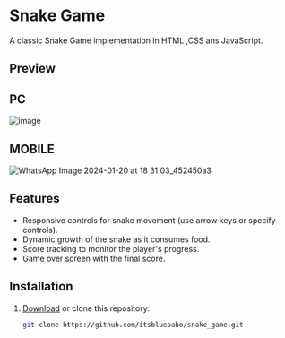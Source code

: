 
# Snake Game

A classic Snake Game implementation in HTML ,CSS ans JavaScript.

## Preview 
## PC
![image](https://github.com/itsbluepabo/snake_game/assets/108151299/59c5a614-acb5-4d2b-ada5-a48a5d3c1a81)

## MOBILE
![WhatsApp Image 2024-01-20 at 18 31 03_452450a3](https://github.com/itsbluepabo/snake_game/assets/108151299/91823c9d-301c-4e55-bdf2-dfbd07012eba)


## Features
- Responsive controls for snake movement (use arrow keys or specify controls).
- Dynamic growth of the snake as it consumes food.
- Score tracking to monitor the player's progress.
- Game over screen with the final score.

## Installation

1. [Download](#) or clone this repository:
   ```bash
   git clone https://github.com/itsbluepabo/snake_game.git
